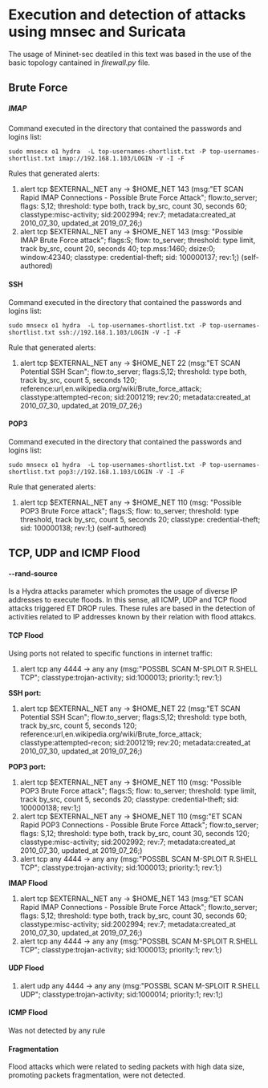 # Execution and detection of attacks using mnsec and Suricata 

The usage of Mininet-sec deatiled in this text was based in the use of the basic topology cantained in *firewall.py* file.

## Brute Force

##### IMAP 

Command executed in the directory that contained the passwords and logins list:

```
sudo mnsecx o1 hydra  -L top-usernames-shortlist.txt -P top-usernames-shortlist.txt imap://192.168.1.103/LOGIN -V -I -F
```

Rules that generated alerts:

1. alert tcp $EXTERNAL_NET any -> $HOME_NET 143 (msg:"ET SCAN Rapid IMAP Connections - Possible Brute Force Attack"; flow:to_server; flags: S,12; threshold: type both, track by_src, count 30, seconds 60; classtype:misc-activity; sid:2002994; rev:7; metadata:created_at 2010_07_30, updated_at 2019_07_26;)
2. alert tcp $EXTERNAL_NET any -> $HOME_NET 143 (msg: "Possible IMAP Brute Force attack"; flags:S; flow: to_server; threshold: type limit, track by_src, count 20, seconds 40; tcp.mss:1460; dsize:0; window:42340; classtype: credential-theft; sid: 100000137; rev:1;) (self-authored)

#### SSH

Command executed in the directory that contained the passwords and logins list:

```
sudo mnsecx o1 hydra  -L top-usernames-shortlist.txt -P top-usernames-shortlist.txt ssh://192.168.1.103/LOGIN -V -I -F
```

Rule that generated alerts:

1. alert tcp $EXTERNAL_NET any -> $HOME_NET 22 (msg:"ET SCAN Potential SSH Scan"; flow:to_server; flags:S,12; threshold: type both, track by_src, count 5, seconds 120; reference:url,en.wikipedia.org/wiki/Brute_force_attack; classtype:attempted-recon; sid:2001219; rev:20; metadata:created_at 2010_07_30, updated_at 2019_07_26;)

#### POP3

Command executed in the directory that contained the passwords and logins list:

```
sudo mnsecx o1 hydra  -L top-usernames-shortlist.txt -P top-usernames-shortlist.txt pop3://192.168.1.103/LOGIN -V -I -F
```

Rule that generated alerts:

1. alert tcp $EXTERNAL_NET any -> $HOME_NET 110 (msg: "Possible POP3 Brute Force attack"; flags:S; flow: to_server; threshold: type threshold, track by_src, count 5, seconds 20; classtype: credential-theft; sid: 100000138; rev:1;) (self-authored)

## TCP, UDP and ICMP Flood

#### --rand-source

Is a Hydra attacks parameter which promotes the usage of diverse IP addresses to execute floods. In this sense, all ICMP, UDP and TCP flood attacks triggered ET DROP rules. These rules are based in the detection of activities related to IP addresses known by their relation with flood attakcs.

#### TCP Flood

Using ports not related to specific functions in internet traffic:

1. alert tcp any 4444 -> any any (msg:"POSSBL SCAN M-SPLOIT R.SHELL TCP"; classtype:trojan-activity; sid:1000013; priority:1; rev:1;)

**SSH port:**

1. alert tcp $EXTERNAL_NET any -> $HOME_NET 22 (msg:"ET SCAN Potential SSH Scan"; flow:to_server; flags:S,12; threshold: type both, track by_src, count 5, seconds 120; reference:url,en.wikipedia.org/wiki/Brute_force_attack; classtype:attempted-recon; sid:2001219; rev:20; metadata:created_at 2010_07_30, updated_at 2019_07_26;)

**POP3 port:**

1. alert tcp $EXTERNAL_NET any -> $HOME_NET 110 (msg: "Possible POP3 Brute Force attack"; flags:S; flow: to_server; threshold: type limit, track by_src, count 5, seconds 20; classtype: credential-theft; sid: 100000138; rev:1;)
2. alert tcp $EXTERNAL_NET any -> $HOME_NET 110 (msg:"ET SCAN Rapid POP3 Connections - Possible Brute Force Attack"; flow:to_server; flags: S,12; threshold: type both, track by_src, count 30, seconds 120; classtype:misc-activity; sid:2002992; rev:7; metadata:created_at 2010_07_30, updated_at 2019_07_26;)
3. alert tcp any 4444 -> any any (msg:"POSSBL SCAN M-SPLOIT R.SHELL TCP"; classtype:trojan-activity; sid:1000013; priority:1; rev:1;)

**IMAP Flood**

1. alert tcp $EXTERNAL_NET any -> $HOME_NET 143 (msg:"ET SCAN Rapid IMAP Connections - Possible Brute Force Attack"; flow:to_server; flags: S,12; threshold: type both, track by_src, count 30, seconds 60; classtype:misc-activity; sid:2002994; rev:7; metadata:created_at 2010_07_30, updated_at 2019_07_26;)
2. alert tcp any 4444 -> any any (msg:"POSSBL SCAN M-SPLOIT R.SHELL TCP"; classtype:trojan-activity; sid:1000013; priority:1; rev:1;)

#### UDP Flood 

1. alert udp any 4444 -> any any (msg:"POSSBL SCAN M-SPLOIT R.SHELL UDP"; classtype:trojan-activity; sid:1000014; priority:1; rev:1;)

#### ICMP Flood 

Was not detected by any rule

#### Fragmentation

Flood attacks which were related to seding packets with high data size, promoting packets fragmentation, were not detected.
